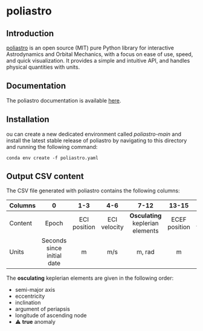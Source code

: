 # poliastro

## Introduction

[poliastro](https://www.poliastro.space/) is an open source (MIT) pure Python library for interactive Astrodynamics and
Orbital Mechanics, with a focus on ease of use, speed, and quick visualization. It provides a simple and intuitive API,
and handles physical quantities with units.

## Documentation

The poliastro documentation is available [here](https://docs.poliastro.space/en/stable/).

## Installation

ou can create a new dedicated environment called *poliastro-main* and install the latest stable release of poliastro by 
navigating to this directory and running the following command:

```
conda env create -f poliastro.yaml
```

## Output CSV content

The CSV file generated with poliastro contains the following columns:

| Columns |             0              |     1-3      |     4-6      |               7-12                |     13-15     |     16-18     |
|---------|:--------------------------:|:------------:|:------------:|:---------------------------------:|:-------------:|:-------------:|
| Content |           Epoch            | ECI position | ECI velocity | **Osculating** keplerian elements | ECEF position | ECEF velocity |
| Units   | Seconds since initial date |      m       |     m/s      |              m, rad               |       m       |       m       |

The **osculating** keplerian elements are given in the following order:

- semi-major axis
- eccentricity
- inclination
- argument of periapsis 
- longitude of ascending node 
- ⚠ **true** anomaly

